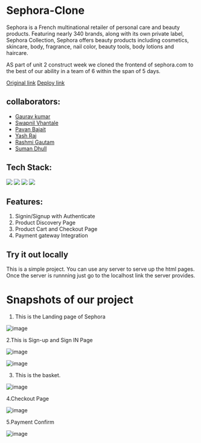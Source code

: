 # Sephora-Clone

Sephora is a French multinational retailer of personal care and beauty products. Featuring nearly 340 brands, along with its own private label, Sephora Collection, Sephora offers beauty products including cosmetics, skincare, body, fragrance, nail color, beauty tools, body lotions and haircare. 

AS part of unit 2 construct week we cloned the frontend of sephora.com to the best of our ability in a team of 6 within the span of 5 days.

[Original link](https://www.sephora.com/)
[Deploy link](https://mysephoramasai.netlify.app/homepage.html)



## collaborators:
- [Gaurav kumar](https://github.com/erGaurav13)
- [Swapnil Vhantale](https://github.com/spvhantale)
- [Pavan Bajait](https://github.com/pavanbajait)
- [Yash Raj](https://github.com/1301yashraj)
- [Rashmi Gautam](https://github.com/Rashmigautam16)
- [Suman Dhull](https://github.com/dhullsuman)


## Tech Stack:

<p>
   <img src="https://img.icons8.com/color/64/000000/javascript.png"/>
   <img src="https://img.icons8.com/color/64/000000/html-5.png"/>
   <img src="https://img.icons8.com/color/64/000000/css3.png" />
   <img src="https://img.icons8.com/color/64/000000/json.png"/>
</p>

## Features:
1. Signin/Signup with Authenticate 
2. Product Discovery Page
3. Product Cart and Checkout Page
4. Payment gateway Integration 

## Try it out locally
This is a simple project. You can use any server to serve up the html pages. Once the server is runnning just go to the localhost link the server provides.

<h1>Snapshots of our project</h1>

1. This is the Landing page of Sephora

![image](https://github.com/erGaurav13/Sephore-Clone/blob/main/Sephora/Landing%20Page.png)


2.This is Sign-up and Sign IN Page

![image](https://github.com/erGaurav13/Sephore-Clone/blob/main/Sephora/Signup.png)

![image](https://github.com/erGaurav13/Sephore-Clone/blob/main/Sephora/Login%20Page.png)

3. This is the basket.

![image](https://github.com/erGaurav13/Sephore-Clone/blob/main/Sephora/Cart%20Page.png)

4.Checkout Page

![image](https://github.com/erGaurav13/Sephore-Clone/blob/main/Sephora/Screenshot%20(108).png)

5.Payment Confirm

![image](https://github.com/erGaurav13/Sephore-Clone/blob/main/Sephora/Payment.png)


